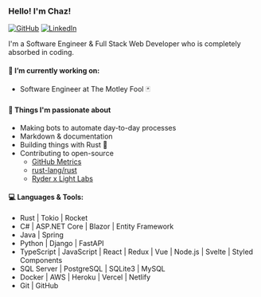 ### Hello! I'm Chaz!

[![GitHub](https://img.shields.io/badge/-Github-000?style=flat&logo=Github&logoColor=white)](https://github.com/chazkiker2)
[![LinkedIn](https://img.shields.io/badge/-LinkedIn-blue?style=flat&logo=Linkedin&logoColor=white)](https://www.linkedin.com/in/chaz-kiker/)

I'm a Software Engineer & Full Stack Web Developer who is completely absorbed in coding.

#### 🌱 I’m currently working on:
 - Software Engineer at The Motley Fool 🃏

#### 🥹 Things I'm passionate about 
 - Making bots to automate day-to-day processes
 - Markdown & documentation
 - Building things with Rust 🦀
 - Contributing to open-source
   - [GitHub Metrics](https://github.com/optopodi/optopodi)
   - [rust-lang/rust](https://github.com/rust-lang/rust)
   - [Ryder x Light Labs](https://github.com/Light-Labs) 

#### :computer: Languages & Tools:
- Rust | Tokio | Rocket
- C# | ASP.NET Core | Blazor | Entity Framework
- Java | Spring
- Python | Django | FastAPI
- TypeScript | JavaScript | React | Redux | Vue | Node.js | Svelte | Styled Components
- SQL Server | PostgreSQL | SQLite3 | MySQL
- Docker | AWS | Heroku | Vercel | Netlify
- Git | GitHub
